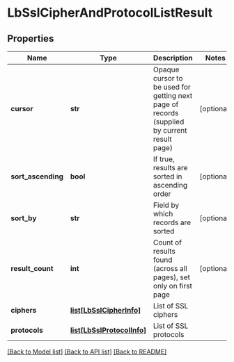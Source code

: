 # LbSslCipherAndProtocolListResult

## Properties
Name | Type | Description | Notes
------------ | ------------- | ------------- | -------------
**cursor** | **str** | Opaque cursor to be used for getting next page of records (supplied by current result page) | [optional] 
**sort_ascending** | **bool** | If true, results are sorted in ascending order | [optional] 
**sort_by** | **str** | Field by which records are sorted | [optional] 
**result_count** | **int** | Count of results found (across all pages), set only on first page | [optional] 
**ciphers** | [**list[LbSslCipherInfo]**](LbSslCipherInfo.md) | List of SSL ciphers | 
**protocols** | [**list[LbSslProtocolInfo]**](LbSslProtocolInfo.md) | List of SSL protocols | 

[[Back to Model list]](../README.md#documentation-for-models) [[Back to API list]](../README.md#documentation-for-api-endpoints) [[Back to README]](../README.md)

